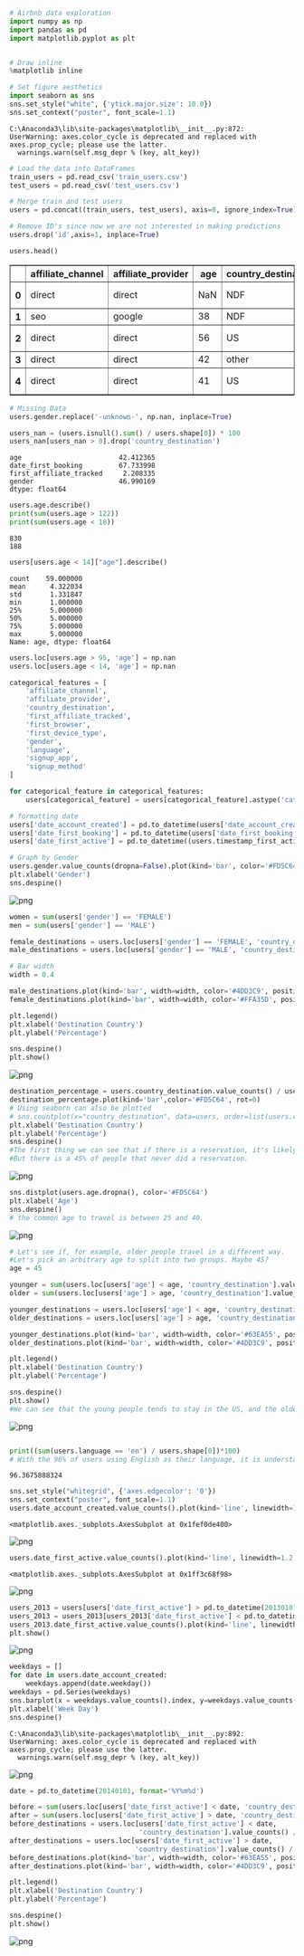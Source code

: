 

```python
# Airbnb data exploration
import numpy as np
import pandas as pd
import matplotlib.pyplot as plt


# Draw inline
%matplotlib inline
```


```python
# Set figure aesthetics
import seaborn as sns
sns.set_style("white", {'ytick.major.size': 10.0})
sns.set_context("poster", font_scale=1.1)
```

    C:\Anaconda3\lib\site-packages\matplotlib\__init__.py:872: UserWarning: axes.color_cycle is deprecated and replaced with axes.prop_cycle; please use the latter.
      warnings.warn(self.msg_depr % (key, alt_key))
    


```python
# Load the data into DataFrames
train_users = pd.read_csv('train_users.csv')
test_users = pd.read_csv('test_users.csv')
```


```python
# Merge train and test users
users = pd.concat((train_users, test_users), axis=0, ignore_index=True)

# Remove ID's since now we are not interested in making predictions
users.drop('id',axis=1, inplace=True)

users.head()
```




<div>
<table border="1" class="dataframe">
  <thead>
    <tr style="text-align: right;">
      <th></th>
      <th>affiliate_channel</th>
      <th>affiliate_provider</th>
      <th>age</th>
      <th>country_destination</th>
      <th>date_account_created</th>
      <th>date_first_booking</th>
      <th>first_affiliate_tracked</th>
      <th>first_browser</th>
      <th>first_device_type</th>
      <th>gender</th>
      <th>language</th>
      <th>signup_app</th>
      <th>signup_flow</th>
      <th>signup_method</th>
      <th>timestamp_first_active</th>
    </tr>
  </thead>
  <tbody>
    <tr>
      <th>0</th>
      <td>direct</td>
      <td>direct</td>
      <td>NaN</td>
      <td>NDF</td>
      <td>2010-06-28</td>
      <td>NaN</td>
      <td>untracked</td>
      <td>Chrome</td>
      <td>Mac Desktop</td>
      <td>-unknown-</td>
      <td>en</td>
      <td>Web</td>
      <td>0</td>
      <td>facebook</td>
      <td>20090319043255</td>
    </tr>
    <tr>
      <th>1</th>
      <td>seo</td>
      <td>google</td>
      <td>38</td>
      <td>NDF</td>
      <td>2011-05-25</td>
      <td>NaN</td>
      <td>untracked</td>
      <td>Chrome</td>
      <td>Mac Desktop</td>
      <td>MALE</td>
      <td>en</td>
      <td>Web</td>
      <td>0</td>
      <td>facebook</td>
      <td>20090523174809</td>
    </tr>
    <tr>
      <th>2</th>
      <td>direct</td>
      <td>direct</td>
      <td>56</td>
      <td>US</td>
      <td>2010-09-28</td>
      <td>2010-08-02</td>
      <td>untracked</td>
      <td>IE</td>
      <td>Windows Desktop</td>
      <td>FEMALE</td>
      <td>en</td>
      <td>Web</td>
      <td>3</td>
      <td>basic</td>
      <td>20090609231247</td>
    </tr>
    <tr>
      <th>3</th>
      <td>direct</td>
      <td>direct</td>
      <td>42</td>
      <td>other</td>
      <td>2011-12-05</td>
      <td>2012-09-08</td>
      <td>untracked</td>
      <td>Firefox</td>
      <td>Mac Desktop</td>
      <td>FEMALE</td>
      <td>en</td>
      <td>Web</td>
      <td>0</td>
      <td>facebook</td>
      <td>20091031060129</td>
    </tr>
    <tr>
      <th>4</th>
      <td>direct</td>
      <td>direct</td>
      <td>41</td>
      <td>US</td>
      <td>2010-09-14</td>
      <td>2010-02-18</td>
      <td>untracked</td>
      <td>Chrome</td>
      <td>Mac Desktop</td>
      <td>-unknown-</td>
      <td>en</td>
      <td>Web</td>
      <td>0</td>
      <td>basic</td>
      <td>20091208061105</td>
    </tr>
  </tbody>
</table>
</div>




```python
# Missing Data
users.gender.replace('-unknown-', np.nan, inplace=True)

```


```python
users_nan = (users.isnull().sum() / users.shape[0]) * 100
users_nan[users_nan > 0].drop('country_destination')
```




    age                        42.412365
    date_first_booking         67.733998
    first_affiliate_tracked     2.208335
    gender                     46.990169
    dtype: float64




```python
users.age.describe()
print(sum(users.age > 122))
print(sum(users.age < 18))
```

    830
    188
    


```python
users[users.age < 14]["age"].describe()
```




    count    59.000000
    mean      4.322034
    std       1.331847
    min       1.000000
    25%       5.000000
    50%       5.000000
    75%       5.000000
    max       5.000000
    Name: age, dtype: float64




```python
users.loc[users.age > 95, 'age'] = np.nan
users.loc[users.age < 14, 'age'] = np.nan
```


```python
categorical_features = [
    'affiliate_channel',
    'affiliate_provider',
    'country_destination',
    'first_affiliate_tracked',
    'first_browser',
    'first_device_type',
    'gender',
    'language',
    'signup_app',
    'signup_method'
]

for categorical_feature in categorical_features:
    users[categorical_feature] = users[categorical_feature].astype('category')
```


```python
# formatting date
users['date_account_created'] = pd.to_datetime(users['date_account_created'])
users['date_first_booking'] = pd.to_datetime(users['date_first_booking'])
users['date_first_active'] = pd.to_datetime((users.timestamp_first_active // 1000000), format='%Y%m%d')
```


```python
# Graph by Gender
users.gender.value_counts(dropna=False).plot(kind='bar', color='#FD5C64', rot=0)
plt.xlabel('Gender')
sns.despine()
```


![png](output_11_0.png)



```python
women = sum(users['gender'] == 'FEMALE')
men = sum(users['gender'] == 'MALE')

female_destinations = users.loc[users['gender'] == 'FEMALE', 'country_destination'].value_counts() / women * 100
male_destinations = users.loc[users['gender'] == 'MALE', 'country_destination'].value_counts() / men * 100

# Bar width
width = 0.4

male_destinations.plot(kind='bar', width=width, color='#4DD3C9', position=0, label='Male', rot=0)
female_destinations.plot(kind='bar', width=width, color='#FFA35D', position=1, label='Female', rot=0)

plt.legend()
plt.xlabel('Destination Country')
plt.ylabel('Percentage')

sns.despine()
plt.show()
```


![png](output_12_0.png)



```python
destination_percentage = users.country_destination.value_counts() / users.shape[0] * 100
destination_percentage.plot(kind='bar',color='#FD5C64', rot=0)
# Using seaborn can also be plotted
# sns.countplot(x="country_destination", data=users, order=list(users.country_destination.value_counts().keys()))
plt.xlabel('Destination Country')
plt.ylabel('Percentage')
sns.despine()
#The first thing we can see that if there is a reservation, it's likely to be inside the US. 
#But there is a 45% of people that never did a reservation.
```


![png](output_13_0.png)



```python
sns.distplot(users.age.dropna(), color='#FD5C64')
plt.xlabel('Age')
sns.despine()
# the common age to travel is between 25 and 40.
```


![png](output_14_0.png)



```python
# Let's see if, for example, older people travel in a different way. 
#Let's pick an arbitrary age to split into two groups. Maybe 45?
age = 45

younger = sum(users.loc[users['age'] < age, 'country_destination'].value_counts())
older = sum(users.loc[users['age'] > age, 'country_destination'].value_counts())

younger_destinations = users.loc[users['age'] < age, 'country_destination'].value_counts() / younger * 100
older_destinations = users.loc[users['age'] > age, 'country_destination'].value_counts() / older * 100

younger_destinations.plot(kind='bar', width=width, color='#63EA55', position=0, label='Youngers', rot=0)
older_destinations.plot(kind='bar', width=width, color='#4DD3C9', position=1, label='Olders', rot=0)

plt.legend()
plt.xlabel('Destination Country')
plt.ylabel('Percentage')

sns.despine()
plt.show()
#We can see that the young people tends to stay in the US, and the older people choose to travel outside the country
```


![png](output_15_0.png)



```python

print((sum(users.language == 'en') / users.shape[0])*100)
# With the 96% of users using English as their language, it is understandable that a lot of people stay in the US.
```

    96.3675888324
    


```python
sns.set_style("whitegrid", {'axes.edgecolor': '0'})
sns.set_context("poster", font_scale=1.1)
users.date_account_created.value_counts().plot(kind='line', linewidth=1.2, color='#FD5C64')

```




    <matplotlib.axes._subplots.AxesSubplot at 0x1fef0de400>




![png](output_17_1.png)



```python
users.date_first_active.value_counts().plot(kind='line', linewidth=1.2, color='#FD5C64')
```




    <matplotlib.axes._subplots.AxesSubplot at 0x1ff3c68f98>




![png](output_18_1.png)



```python
users_2013 = users[users['date_first_active'] > pd.to_datetime(20130101, format='%Y%m%d')]
users_2013 = users_2013[users_2013['date_first_active'] < pd.to_datetime(20140101, format='%Y%m%d')]
users_2013.date_first_active.value_counts().plot(kind='line', linewidth=2, color='#FD5C64')
plt.show()

```


![png](output_19_0.png)



```python
weekdays = []
for date in users.date_account_created:
    weekdays.append(date.weekday())
weekdays = pd.Series(weekdays)
sns.barplot(x = weekdays.value_counts().index, y=weekdays.value_counts().values, order=range(0,7))
plt.xlabel('Week Day')
sns.despine()
```

    C:\Anaconda3\lib\site-packages\matplotlib\__init__.py:892: UserWarning: axes.color_cycle is deprecated and replaced with axes.prop_cycle; please use the latter.
      warnings.warn(self.msg_depr % (key, alt_key))
    


![png](output_20_1.png)



```python
date = pd.to_datetime(20140101, format='%Y%m%d')

before = sum(users.loc[users['date_first_active'] < date, 'country_destination'].value_counts())
after = sum(users.loc[users['date_first_active'] > date, 'country_destination'].value_counts())
before_destinations = users.loc[users['date_first_active'] < date, 
                                'country_destination'].value_counts() / before * 100
after_destinations = users.loc[users['date_first_active'] > date, 
                               'country_destination'].value_counts() / after * 100
before_destinations.plot(kind='bar', width=width, color='#63EA55', position=0, label='Before 2014', rot=0)
after_destinations.plot(kind='bar', width=width, color='#4DD3C9', position=1, label='After 2014', rot=0)

plt.legend()
plt.xlabel('Destination Country')
plt.ylabel('Percentage')

sns.despine()
plt.show()
```


![png](output_21_0.png)

